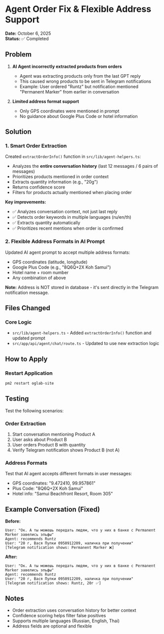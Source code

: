 # Agent Order Fix & Flexible Address Support

**Date:** October 6, 2025  
**Status:** ✅ Completed

## Problem

1. **AI Agent incorrectly extracted products from orders**
   - Agent was extracting products only from the last GPT reply
   - This caused wrong products to be sent in Telegram notifications
   - Example: User ordered "Runtz" but notification mentioned "Permanent Marker" from earlier in conversation

2. **Limited address format support**
   - Only GPS coordinates were mentioned in prompt
   - No guidance about Google Plus Code or hotel information

## Solution

### 1. Smart Order Extraction

Created `extractOrderInfo()` function in `src/lib/agent-helpers.ts`:
- Analyzes the **entire conversation history** (last 12 messages / 6 pairs of messages)
- Prioritizes products mentioned in order context
- Extracts quantity information (e.g., "20g")
- Returns confidence score
- Filters for products actually mentioned when placing order

**Key improvements:**
- ✅ Analyzes conversation context, not just last reply
- ✅ Detects order keywords in multiple languages (ru/en/th)
- ✅ Extracts quantity automatically
- ✅ Prioritizes recent mentions when order is confirmed

### 2. Flexible Address Formats in AI Prompt

Updated AI agent prompt to accept multiple address formats:
- GPS coordinates (latitude, longitude)
- Google Plus Code (e.g., "8Q6Q+2X Koh Samui")
- Hotel name + room number
- Any combination of above

**Note:** Address is NOT stored in database - it's sent directly in the Telegram notification message.

## Files Changed

### Core Logic
- `src/lib/agent-helpers.ts` - Added `extractOrderInfo()` function and updated prompt
- `src/app/api/agent/chat/route.ts` - Updated to use new extraction logic

## How to Apply

### Restart Application

```bash
pm2 restart oglab-site
```

## Testing

Test the following scenarios:

### Order Extraction
1. Start conversation mentioning Product A
2. User asks about Product B
3. User orders Product B with quantity
4. Verify Telegram notification shows Product B (not A)

### Address Formats
Test that AI agent accepts different formats in user messages:
   - GPS coordinates: "9.472410, 99.957861"
   - Plus Code: "8Q6Q+2X Koh Samui"
   - Hotel info: "Samui Beachfront Resort, Room 305"

## Example Conversation (Fixed)

**Before:**
```
User: "Ок. А ты можешь передать людям, что у них в банке с Permanent Marker завелись эльфы"
Agent: recommends Runtz
User: "20 г, Вася Пупки 0950912209, наличка при получении"
[Telegram notification shows: Permanent Marker ❌]
```

**After:**
```
User: "Ок. А ты можешь передать людям, что у них в банке с Permanent Marker завелись эльфы"
Agent: recommends Runtz
User: "20 г, Вася Пупки 0950912209, наличка при получении"
[Telegram notification shows: Runtz, 20г ✅]
```

## Notes

- Order extraction uses conversation history for better context
- Confidence scoring helps filter false positives
- Supports multiple languages (Russian, English, Thai)
- Address fields are optional and flexible
